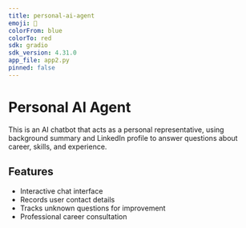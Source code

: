 ```yaml
---
title: personal-ai-agent
emoji: 🤖
colorFrom: blue
colorTo: red
sdk: gradio
sdk_version: 4.31.0
app_file: app2.py
pinned: false
---
```


# Personal AI Agent

This is an AI chatbot that acts as a personal representative, using background summary and LinkedIn profile to answer questions about career, skills, and experience.

## Features
- Interactive chat interface
- Records user contact details
- Tracks unknown questions for improvement
- Professional career consultation
